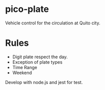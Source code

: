 # pico-plate
Vehicle control for the circulation at Quito city.

# Rules
-  Digit plate respect the day.
-  Exception of plate types
-  Time Range
-  Weekend


Develop with node.js and jest for test.
